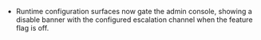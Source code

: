 - Runtime configuration surfaces now gate the admin console, showing a disable banner with the configured escalation channel when the feature flag is off.
